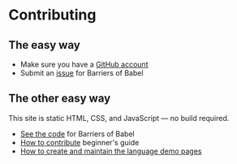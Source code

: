 # Contributing

## The easy way

* Make sure you have a <a href="https://github.com/signup">GitHub account</a>
* Submit an <a href="https://github.com/ThePacielloGroup/babel/issues">issue</a> for Barriers of Babel

## The other easy way

This site is static HTML, CSS, and JavaScript — no build required.

* [See the code](https://github.com/ThePacielloGroup/babel/) for Barriers of Babel
* [How to contribute](https://github.com/firstcontributions/first-contributions) beginner's guide
* [How to create and maintain the language demo pages](contributing/lang-maintenance.md)
